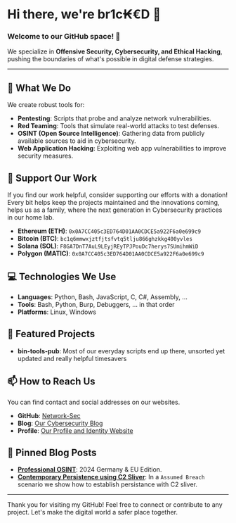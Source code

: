 # Hi there, we're br1c₭€D 👋

### Welcome to our GitHub space! 🚀

We specialize in **Offensive Security, Cybersecurity, and Ethical Hacking**, pushing the boundaries of what's possible in digital defense strategies. 

---

## 🧠 What We Do

We create robust tools for:
- **Pentesting**: Scripts that probe and analyze network vulnerabilities.
- **Red Teaming**: Tools that simulate real-world attacks to test defenses.
- **OSINT (Open Source Intelligence)**: Gathering data from publicly available sources to aid in cybersecurity.
- **Web Application Hacking**: Exploiting web app vulnerabilities to improve security measures.

## 💖 Support Our Work

If you find our work helpful, consider supporting our efforts with a donation! Every bit helps keep the projects maintained and the innovations coming, helps us as a family, where the next generation in Cybersecurity practices in our home lab. 

- **Ethereum (ETH)**: `0x0A7CC405c3ED764D01AA0CDCE5a922F6a0e699c9`
- **Bitcoin (BTC)**: `bc1q6mmwxjztfjtsfvtq5tlju866ghzkkg400yvles`
- **Solana (SOL)**: `F8GA7DnT7AuL9LEyjREyTPJPouDc7herys7SUmihmWiD`
- **Polygon (MATIC)**: `0x0A7CC405c3ED764D01AA0CDCE5a922F6a0e699c9`


## 💻 Technologies We Use

- **Languages**: Python, Bash, JavaScript, C, C#, Assembly, ...
- **Tools**: Bash, Python, Burp, Debuggers, ... in that order
- **Platforms**: Linux, Windows

## 🌟 Featured Projects

- **bin-tools-pub**: Most of our everyday scripts end up there, unsorted yet updated and really helpful timesavers

## 📫 How to Reach Us
You can find contact and social addresses on our websites. 

- **GitHub**: [Network-Sec](https://github.com/Network-Sec)
- **Blog**: [Our Cybersecurity Blog](https://blog.network-sec.de/)
- **Profile**: [Our Profile and Identity Website](https://profile.network-sec.de/)

## 📝 Pinned Blog Posts

- **[Professional OSINT](https://blog.network-sec.de/post/open_source_intelligence_2024_eu_version/)**: 2024 Germany & EU Edition.
- **[Contemporary Persistence using C2 Sliver](https://blog.network-sec.de/post/persistence_c2_contemporary_true_cybercrime_anyrun_sliver/)**: In a `Assumed Breach` scenario we show how to establish persistance with C2 sliver.

---

Thank you for visiting my GitHub! Feel free to connect or contribute to any project. Let's make the digital world a safer place together.

